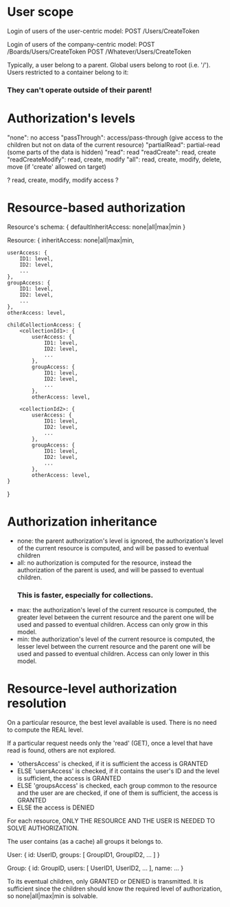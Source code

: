 


User scope
==========

Login of users of the user-centric model:
POST /Users/CreateToken

Login of users of the company-centric model:
POST /Boards/Users/CreateToken
POST /Whatever/Users/CreateToken

Typically, a user belong to a parent.
Global users belong to root (i.e. '/').
Users restricted to a container belong to it:

### They can't operate outside of their parent! ###



Authorization's levels
======================

"none": no access
"passThrough": access/pass-through (give access to the children but not on data of the current resource)
"partialRead": partial-read (some parts of the data is hidden)
"read": read
"readCreate": read, create
"readCreateModify": read, create, modify
"all": read, create, modify, delete, move (if 'create' allowed on target)

? read, create, modify, modify access ?



Resource-based authorization
============================

Resource's schema: {
	defaultInheritAccess: none|all|max|min
}

Resource: {
	inheritAccess: none|all|max|min,
	
	userAccess: {
		ID1: level,
		ID2: level,
		...
	},
	groupAccess: {
		ID1: level,
		ID2: level,
		...
	},
	otherAccess: level,
	
	childCollectionAccess: {
		<collectionId1>: {
			userAccess: {
				ID1: level,
				ID2: level,
				...
			},
			groupAccess: {
				ID1: level,
				ID2: level,
				...
			},
			otherAccess: level,
		
		<collectionId2>: {
			userAccess: {
				ID1: level,
				ID2: level,
				...
			},
			groupAccess: {
				ID1: level,
				ID2: level,
				...
			},
			otherAccess: level,
	}
}



Authorization inheritance
=========================

* none: the parent authorization's level is ignored, the authorization's level of the current resource is computed,
	and will be passed to eventual children
* all: no authorization is computed for the resource, instead the authorization of the parent is used, and will be passed to
	eventual children.
	### This is faster, especially for collections. ###
* max: the authorization's level of the current resource is computed, the greater level between the current resource and the
	parent one will be used and passed to eventual children. Access can only grow in this model.
* min: the authorization's level of the current resource is computed, the lesser level between the current resource and the
	parent one will be used and passed to eventual children. Access can only lower in this model.



Resource-level authorization resolution
=======================================

On a particular resource, the best level available is used.
There is no need to compute the REAL level.

If a particular request needs only the 'read' (GET), once a level that have read is found, others are not explored.

* 'othersAccess' is checked, if it is sufficient the access is GRANTED
* ELSE 'usersAccess' is checked, if it contains the user's ID and the level is sufficient, the access is GRANTED
* ELSE 'groupsAccess' is checked, each group common to the resource and the user are are checked, if one of them is sufficient,
	the access is GRANTED
* ELSE the access is DENIED

For each resource, ONLY THE RESOURCE AND THE USER IS NEEDED TO SOLVE AUTHORIZATION.

The user contains (as a cache) all groups it belongs to.


User: {
	id: UserID,
	groups: [ GroupID1, GroupID2, ... ]
}

Group: {
	id: GroupID,
	users: [ UserID1, UserID2, ... ],
	name:
	...
}

To its eventual children, only GRANTED or DENIED is transmitted.
It is sufficient since the children should know the required level of authorization, so none|all|max|min is solvable.


